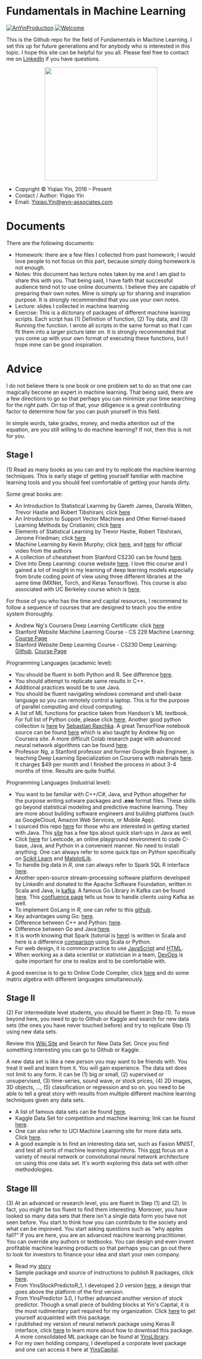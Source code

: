 # Fundamentals in Machine Learning

[![AnYinProduction](https://cdn.rawgit.com/sindresorhus/awesome/d7305f38d29fed78fa85652e3a63e154dd8e8829/media/badge.svg)](https://wyn-associates.com/research/)
[![Welcome](https://img.shields.io/badge/PRs-welcome-brightgreen.svg?style=flat-square)](http://makeapullrequest.com)

This is the Github repo for the field of Fundamentals in Machine Learning. I set this up for future generations and for anybody who is interested in this topic. I hope this site can be helpful for you all. Please feel free to contact me on [LinkedIn](https://linkedin/com/in/yiqiaoyin) if you have questions.

<p align="center">
  <img width="300" src="https://github.com/yiqiao-yin/Fundamentals-in-Machine-Learning/blob/master/Figures/vae.gif">
</p>

- Copyright © Yiqiao Yin, 2016 – Present
- Contact / Author: Yiqiao Yin
- Email: Yiqiao.Yin@wyn-associates.com

# Documents

There are the following documents:
- Homework: there are a few files I collected from past homework; I would love people to not focus on this part, because simply doing homework is not enough.
- Notes: this document has lecture notes taken by me and I am glad to share this with you. That being said, I have faith that successful audience tend not to use online documents. I believe they are capable of preparing their own notes. Mine is simply up for sharing and inspration purpose. It is strongly recommended that you use your own notes.
- Lecture: slides I collected in machine learning
- Exercise: This is a dictonary of packages of different machine learning scripts. Each script has (1) Definition of function, (2) Toy data, and (3) Running the function. I wrote all scripts in the same format so that I can fit them into a larger picture later on. It is strongly recommended that you come up with your own format of executing these functions, but I hope mine can be good inspiration.

# Advice

I do not believe there is one book or one problem set to do so that one can magically become an expert in machine learning. That being said, there are a few directions to go so that perhaps you can minimize your time searching for the right path. On top of that, your dilligence is a great contributing factor to determine how far you can push yourself in this field. 

In simple words, take grades, money, and media attention out of the equation, are you still willing to do machine learning? If not, then this is not for you. 

## Stage I

(1) Read as many books as you can and try to replicate the machine learning techniques. This is early stage of getting yourself familiar with machine learning tools and you should feel comfortable of getting your hands dirty. 

Some great books are:
- An Introduction to Statistical Learning by Gareth James, Daniela Witten, Trevor Hastie and Robert Tibshirani; click [here](https://www-bcf.usc.edu/~gareth/ISL/ISLR%20First%20Printing.pdf)
- An Introduction to Support Vector Machines and Other Kernel-based Learning Methods by Cristianini; click [here](https://www.amazon.com/Introduction-Support-Machines-Kernel-based-Learning/dp/0521780195)
- Elements of Statistical Learning by Trevor Hastie, Robert Tibshirani, Jerome Friedman; click [here](https://web.stanford.edu/~hastie/Papers/ESLII.pdf)
- Machine Learning by Kevin Murphy; click [here](https://www.cs.ubc.ca/~murphyk/MLbook/), and [here](https://www.r-bloggers.com/2014/09/in-depth-introduction-to-machine-learning-in-15-hours-of-expert-videos/) for official video from the authors
- A collection of cheatsheet from Stanford CS230 can be found [here](https://github.com/yiqiao-yin/Fundamentals-in-Machine-Learning/tree/master/Reference/Stanford_CS230_DeepLearning_Cheatsheet_Collection).
- Dive into Deep Learning: course website [here](https://d2l.ai/). I love this course and I gained a lot of insight in my learning of deep learning models especially from brute coding point of view using three different libraries at the same time (MXNet, Torch, and Keras Tensorflow). This course is also associated with UC Berkeley course which is [here](https://courses.d2l.ai/berkeley-stat-157/index.html).

For those of you who has the time and capital resources, I recommend to follow a sequence of courses that are designed to teach you the entire system thoroughly. 
- Andrew Ng's Coursera Deep Learning Certificate: click [here](https://github.com/yiqiao-yin/Deep-Learning-Coursera)
- Stanford Website Machine Learning Course - CS 229 Machine Learning: [Course Page](https://stanford.edu/~shervine/teaching/cs-229/)
- Stanford Website Deep Learning Course - CS230 Deep Learning: [Github](https://github.com/afshinea/stanford-cs-230-deep-learning), [Course Page](https://stanford.edu/~shervine/teaching/cs-230/)

Programming Languages (academic level):
- You should be fluent in both Python and R. See difference [here](https://github.com/yiqiao-yin/R-vs.-Python-for-Data-Science).
- You should attempt to replicate same results in C++. 
- Additional practices would be to use Java.
- You should be fluent navigating windows command and shell-base language so you can remotely control a laptop. This is for the purpose of parallel computing and cloud computing.
- A list of ML functions for practice taken from Handson's ML textbook. For full list of Python code, please click [here](https://github.com/yiqiao-yin/handson-ml). Another good python collection is [here](https://github.com/yiqiao-yin/deeplearning-models) by [Sebastian Raschka](https://github.com/rasbt). A great TensorFlow notebook source can be found [here](https://github.com/yiqiao-yin/dlaicourse) which is also taught by Andrew Ng on Coursera site. A more difficult Colab research page with advanced neural network algorithms can be found [here](https://github.com/leriomaggio/deep-learning-keras-tensorflow).
- Professor Ng, a Stanford professor and former Google Brain Engineer, is teaching Deep Learning Specialization on Coursera with materials [here](https://github.com/yiqiao-yin/fashion-mnist). It charges $49 per month and I finished the process in about 3-4 months of time. Results are quite fruitful.

Programming Languages (industrial level):
- You want to be familiar with C++/C#, Java, and Python altogether for the purpose writing sotware packages and **.exe** format files. These skills go beyond statistical modeling and predictive machine learning. They are more about building software engineers and building platfoms (such as GoogleCloud, Amazon Web Services, or Mobile App).
- I sourced this repo [here](https://github.com/yiqiao-yin/Fundamentals-in-Machine-Learning/tree/master/Reference/Java) for those who are interested in getting started with Java. This [site](https://introcs.cs.princeton.edu/java/11cheatsheet/) has a few tips about quick start-ups in Java as well. 
- Click [here](https://leetcode.com/) for Leetcode, an online playground environment to code C-base, Java, and Python in a convenient manner. No need to install anything. One can always refer to some quick tips on Python specifically on [Scikit Learn](https://github.com/yiqiao-yin/Fundamentals-in-Machine-Learning/blob/master/Reference/PythonReferenceSheet/Scikit_Learn_Cheat_Sheet_Python.pdf) and [MatplotLib](https://github.com/yiqiao-yin/Fundamentals-in-Machine-Learning/blob/master/Reference/PythonReferenceSheet/beginners_python_cheat_sheet_pcc_matplotlib.pdf). 
- To handle big data in *R*, one can always refer to Spark SQL R interface [here](https://spark.apache.org/docs/latest/sql-programming-guide.html). 
- Another open-source stream-processing software platform developed by LinkedIn and donated to the Apache Software Foundation, written in Scala and Java, is [kafka](https://kafka.apache.org/). A famous Go Library in Kafka can be found [here](https://github.com/yiqiao-yin/sarama). This [confluence page](https://cwiki.apache.org/confluence/display/KAFKA/Clients#Clients-Go(AKAgolang)) tells us how to handle clients using Kafka as well.
- To implement GoLang in *R*, one can refer to this [github](https://github.com/rstats-go/gotest).
- Key advantages using Go: [here](https://yourbasic.org/golang/advantages-over-java-python/).
- Difference between C++ and Python: [here](https://www.educba.com/python-vs-c-plus-plus/).
- Difference between Go and Java:[here](https://yourbasic.org/golang/go-vs-java/).
- It is worth knowing that Spark (tutorial is [here](https://github.com/deanwampler/spark-scala-tutorial)) is written in Scala and here is a difference [comparison](https://www.kdnuggets.com/2018/05/apache-spark-python-scala.html) using Scala or Python.
- For web design, it is common practice to use [JavaScript](https://developer.mozilla.org/en-US/docs/Web/JavaScript) and [HTML](https://www.w3schools.com/html/).
- When working as a data scientist or statistcian in a team, [DevOps](https://www.guru99.com/devops-tutorial.html) is quite important for one to realize and to be comfortable with.


A good exercise is to go to Online Code Compiler, click [here](https://rextester.com/l/r_online_compiler) and do some matrix algebra with different languages simultaneously. 

## Stage II

(2) For intermediate level students, you should be fluent in Step (1). To move beyond here, you need to go to Github or Kaggle and search for new data sets (the ones you have never touched before) and try to replicate Step (1) using new data sets. 

Review this [Wiki Site](https://en.wikipedia.org/wiki/List_of_datasets_for_machine_learning_research) and Search for New Data Set. Once you find something interesting you can go to Github or Kaggle.

A new data set is like a new person you may want to be friends with. You treat it well and learn from it. You will gain experience. The data set does not limit to any form. It can be (1) big or small, (2) supervised or unsupervised, (3) time-series, sound wave, or stock prices, (4) 2D images, 3D objects, ..., (5) classification or regression and so on. you need to be able to tell a great story with results from multiple different machine learning techniques given any data sets. 
- A list of famous data sets can be found [here](https://en.wikipedia.org/wiki/List_of_datasets_for_machine_learning_research).
- Kaggle Data Set for competition and machine learning; link can be found [here](https://www.kaggle.com/datasets).
- One can also refer to UCI Machine Learning site for more data sets. Click [here](https://archive.ics.uci.edu/ml/index.php).
- A good example is to find an interesting data set, such as Fasion MNIST, and test all sorts of machine learning algorithms. This [post](https://github.com/yiqiao-yin/fashion-mnist) focus on a variety of neural network or convolutional neural network architecture on using this one data set. It's worth exploring this data set with other methodologies.

## Stage III

(3) At an advanced or research level, you are fluent in Step (1) and (2). In fact, you might be too fluent to find them interesting. Moreover, you have looked so many data sets that there isn't a single data form you have not seen before. You start to think how you can contribute to the society and what can be improved. You start asking questions such as "why apples fall?" If you are here, you are an advanced machine learning practitioner. You can override any authors or textbooks. You can design and even invent profitable machine learning products so that perhaps you can go out there to look for investors to finance your idea and start your own company. 
- Read my [story](https://github.com/yiqiao-yin/Statistical_Machine_Learning/blob/master/Story.md)
- Sample package and source of instructions to publish R packages, click [here](https://github.com/yiqiao-yin/YinsStockPredictoR_1).
- From YinsStockPredictoR_1, I developed 2.0 version [here](https://github.com/yiqiao-yin/YinsPredictor2_0), a design that goes above the platform of the first version.
- From YinsPredictor 3.0, I further advanced another version of stock predictor. Though a small piece of building blocks at Yin's Capital, it is the most rudimentary part required for my organization. Click [here](https://github.com/yiqiao-yin/YinsPredictor3_0) to get yourself acquainted with this package.
- I published my version of neural network package using Keras R interface, click [here](https://github.com/yiqiao-yin/YinsKerasNN) to learn more about how to download this package. A more consolidated ML package can be found at [YinsLibrary](https://github.com/yiqiao-yin/YinsLibrary__).
- For my own holding company, I developed a corporate level package and one can access it here at [YinsCapital](https://github.com/yiqiao-yin/YinsCapital).
